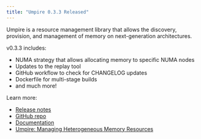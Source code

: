 ```yaml
---
title: "Umpire 0.3.3 Released"
---
```


Umpire is a resource management library that allows the discovery, provision, and management of memory on next-generation architectures.

v0.3.3 includes:
- NUMA strategy that allows allocating memory to specific NUMA nodes
- Updates to the replay tool
- GitHub workflow to check for CHANGELOG updates
- Dockerfile for multi-stage builds
- and much more!

Learn more:
- [Release notes](https://github.com/LLNL/Umpire/releases/tag/v0.3.3)
- [GitHub repo](https://github.com/LLNL/Umpire)
- [Documentation](https://umpire.readthedocs.io/en/develop/)
- [Umpire: Managing Heterogeneous Memory Resources](https://computing.llnl.gov/projects/umpire)
